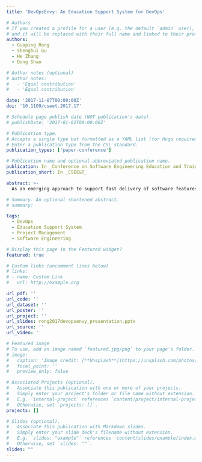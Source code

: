 ```yaml
---
title: 'DevOpsEnvy: An Education Support System for DevOps'

# Authors
# If you created a profile for a user (e.g. the default `admin` user), write the username (folder name) here
# and it will be replaced with their full name and linked to their profile.
authors:
  - Guoping Rong
  - Shenghui Gu
  - He Zhang
  - Dong Shao

# Author notes (optional)
# author_notes:
#   - 'Equal contribution'
#   - 'Equal contribution'

date: '2017-11-07T00:00:00Z'
doi: '10.1109/cseet.2017.17'

# Schedule page publish date (NOT publication's date).
# publishDate: '2017-01-01T00:00:00Z'

# Publication type.
# Accepts a single type but formatted as a YAML list (for Hugo requirements).
# Enter a publication type from the CSL standard.
publication_types: ['paper-conference']

# Publication name and optional abbreviated publication name.
publication: In _Conference on Software Engineering Education and Training_
publication_short: In _CSEE&T_

abstract: >-
  As an emerging approach to support fast delivery of software features with reliable quality, DevOps attracts more and more practitioners and shows the potential to become one of the mainstream approach for software development and operation. Many universities begin to offer DevOps related courses to the students majored in software engineering and computer science. However, as a critical part of a DevOps course, the project practicing using DevOps might cast big challenges for teachers, compared to traditional project practicing. For example, the more frequent than ever delivery in DevOps practicing will inevitably increase the workload vastly for teachers to conduct effective evaluation. In this paper, we introduce a web based system (_DevOpsEnvy_) to support the management and monitoring of student teams practicing DevOps. By integrating several popular open source tools, this system provides students with features such as group management, project status monitoring and student performance data analysis, etc. Meanwhile, _DevOpsEnvy_ system also provides teachers with sufficient evidence to perform evaluation. Our preliminary trial in Nanjing University revealed several advantages of _DevOpsEnvy_ system.

# Summary. An optional shortened abstract.
# summary:

tags:
  - DevOps
  - Education Support System
  - Project Management
  - Software Engineering

# Display this page in the Featured widget?
featured: true

# Custom links (uncomment lines below)
# links:
# - name: Custom Link
#   url: http://example.org

url_pdf: ''
url_code: ''
url_dataset: ''
url_poster: ''
url_project: ''
url_slides: rong2017devopsenvy_presentation.pptx
url_source: ''
url_video: ''

# Featured image
# To use, add an image named `featured.jpg/png` to your page's folder.
# image:
#   caption: 'Image credit: [**Unsplash**](https://unsplash.com/photos/pLCdAaMFLTE)'
#   focal_point: ''
#   preview_only: false

# Associated Projects (optional).
#   Associate this publication with one or more of your projects.
#   Simply enter your project's folder or file name without extension.
#   E.g. `internal-project` references `content/project/internal-project/index.md`.
#   Otherwise, set `projects: []`.
projects: []

# Slides (optional).
#   Associate this publication with Markdown slides.
#   Simply enter your slide deck's filename without extension.
#   E.g. `slides: "example"` references `content/slides/example/index.md`.
#   Otherwise, set `slides: ""`.
slides: ""
---
```

